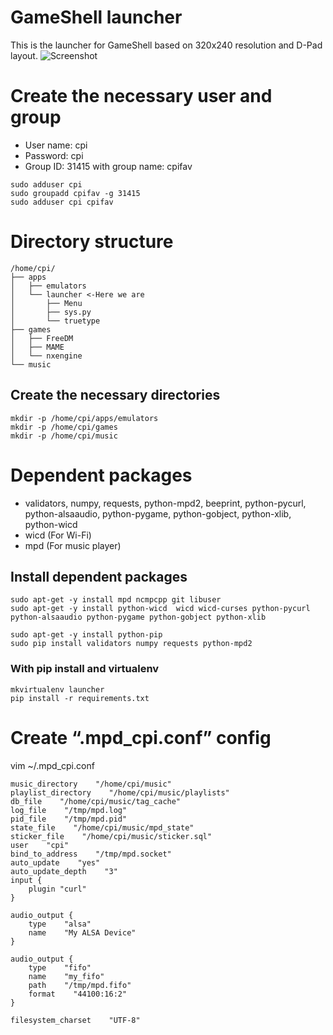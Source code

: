 # GameShell launcher
This is the launcher for GameShell based on 320x240 resolution and D-Pad layout.
![Screenshot](https://github.com/clockworkpi/GameShellDocs/blob/master/screenshot.png)

# Create the necessary user and group
* User name: cpi
* Password: cpi
* Group ID: 31415 with group name: cpifav

```
sudo adduser cpi  
sudo groupadd cpifav -g 31415  
sudo adduser cpi cpifav  
```

# Directory structure
```
/home/cpi/
├── apps
│   ├── emulators
│   └── launcher <-Here we are
│       ├── Menu
│       ├── sys.py
│       └── truetype
├── games
│   ├── FreeDM
│   ├── MAME
│   └── nxengine
└── music
```
## Create the necessary directories
```
mkdir -p /home/cpi/apps/emulators  
mkdir -p /home/cpi/games  
mkdir -p /home/cpi/music  
```

# Dependent packages
* validators, numpy, requests, python-mpd2, beeprint, python-pycurl, python-alsaaudio, python-pygame, python-gobject, python-xlib, python-wicd
* wicd (For Wi-Fi)
* mpd (For music player)

## Install dependent packages
```
sudo apt-get -y install mpd ncmpcpp git libuser
sudo apt-get -y install python-wicd  wicd wicd-curses python-pycurl python-alsaaudio python-pygame python-gobject python-xlib   

sudo apt-get -y install python-pip   
sudo pip install validators numpy requests python-mpd2
```

### With pip install and virtualenv

```
mkvirtualenv launcher
pip install -r requirements.txt
```

# Create “.mpd_cpi.conf” config

vim ~/.mpd_cpi.conf

```
music_directory    "/home/cpi/music"
playlist_directory    "/home/cpi/music/playlists"
db_file    "/home/cpi/music/tag_cache"
log_file    "/tmp/mpd.log"
pid_file    "/tmp/mpd.pid"
state_file    "/home/cpi/music/mpd_state"
sticker_file    "/home/cpi/music/sticker.sql"
user    "cpi"
bind_to_address    "/tmp/mpd.socket"
auto_update    "yes"
auto_update_depth    "3" 
input {
    plugin "curl"
}

audio_output {
    type    "alsa"
    name    "My ALSA Device"
}

audio_output {
    type    "fifo"
    name    "my_fifo"
    path    "/tmp/mpd.fifo"
    format    "44100:16:2"
}

filesystem_charset    "UTF-8"
```


